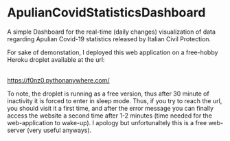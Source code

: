 # ApulianCovidStatisticsDashboard
A simple Dashboard for the real-time (daily changes) visualization of data regarding Apulian Covid-19 statistics released by Italian Civil Protection.

For sake of demonstation, I deployed this web application on a free-hobby Heroku droplet available at the url: <br><br>

https://f0nz0.pythonanywhere.com/

To note, the droplet is running as a free version, thus after 30 minute of inactivity it is forced to enter in sleep mode. Thus, if you try to reach the url, you should visit it a first time, and after the error message you can finally access the website a second time after 1-2 minutes (time needed for the web-application to wake-up). 
I apology but unfortunaltely this is a free web-server (very useful anyways).
